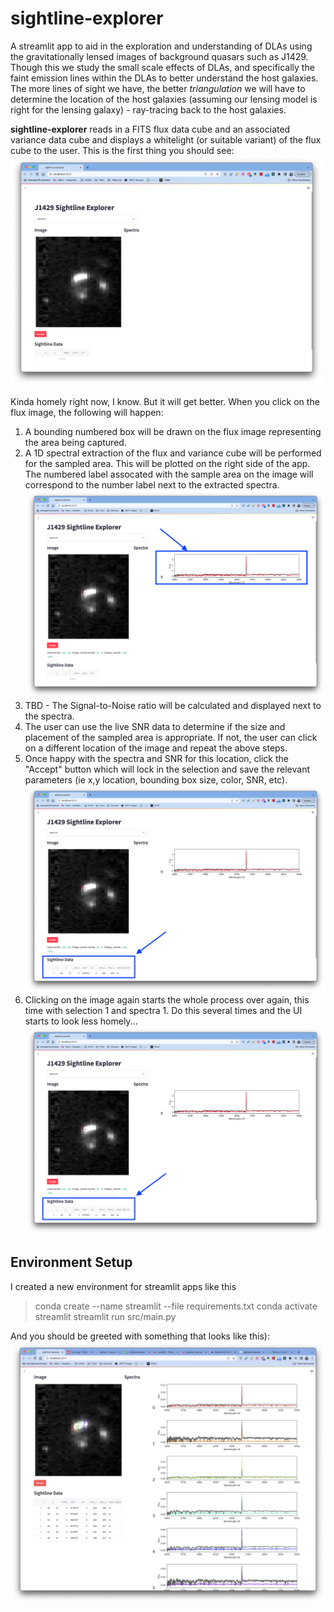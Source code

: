 # sightline-explorer

A streamlit app to aid in the exploration and understanding of DLAs using the gravitationally lensed images of background quasars such as J1429. Though this we study the small scale effects of DLAs, and specifically the faint emission lines within the DLAs to better understand the host galaxies. The more lines of sight we have, the better *triangulation* we will have to determine the location of the host
galaxies (assuming our lensing model is right for the lensing galaxy) - ray-tracing back to the host galaxies.

**sightline-explorer** reads in a FITS flux data cube and an associated variance data cube and displays a whitelight (or suitable variant) of the flux cube to the user. This is the first thing you should see:
<img src="./assets/sightline-explorer-initial.png" width="500" >

Kinda homely right now, I know. But it will get better. When you click on the flux image, the following will happen:

1) A bounding numbered box will be drawn on the flux image representing the area being captured.
2) A 1D spectral extraction of the flux and variance cube will be performed for the sampled area. This will be plotted on the right side of the app. The numbered label assocated with the sample area on the image will correspond to the number label next to the extracted spectra.
   <img src="./assets/sightline-explorer-selected.png" width="500" >
3) TBD - The Signal-to-Noise ratio will be calculated and displayed next to the spectra.
4) The user can use the live SNR data to determine if the size and placement of the sampled area is appropriate. If not, the user can click on a different location of the image and repeat the above steps.
5) Once happy with the spectra and SNR for this location, click the "Accept" button which will lock in the selection and save the relevant parameters (ie x,y location, bounding box size, color, SNR, etc). 
   <img src="./assets/sightline-explorer-accepted.png" width="500" >
6) Clicking on the image again starts the whole process over again, this time with selection 1 and spectra 1. Do this several times and the UI starts to look less homely...
   <img src="./assets/sightline-explorer-accepted.png" width="500" >



## Environment Setup

I created a new environment for streamlit apps like this

> conda create --name streamlit --file requirements.txt
> conda activate streamlit
> streamlit run src/main.py

And you should be greeted with something that looks like this):
![sightline-explorer.png](./assets/sightline-explorer.png)

